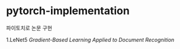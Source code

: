# pytorch-implementation
파이토치로 논문 구현

1.LeNet5  *Gradient-Based Learning Applied to Document Recognition*
